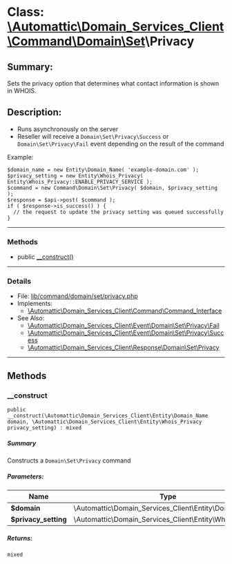 # Class: [\Automattic](../namespaces/automattic.md)[\Domain_Services_Client](../namespaces/automattic-domain-services-client.md)[\Command](../namespaces/automattic-domain-services-client-command.md)[\Domain](../namespaces/automattic-domain-services-client-command-domain.md)[\Set](../namespaces/automattic-domain-services-client-command-domain-set.md)\Privacy

## Summary:

Sets the privacy option that determines what contact information is shown in WHOIS.

## Description:

- Runs asynchronously on the server
- Reseller will receive a `Domain\Set\Privacy\Success` or `Domain\Set\Privacy\Fail` event depending on the result of the
command

Example:
```
$domain_name = new Entity\Domain_Name( 'example-domain.com' );
$privacy_setting = new Entity\Whois_Privacy( Entity\Whois_Privacy::ENABLE_PRIVACY_SERVICE );
$command = new Command\Domain\Set\Privacy( $domain, $privacy_setting );
$response = $api->post( $command );
if ( $response->is_success() ) {
  // the request to update the privacy setting was queued successfully
}
```


---

### Methods

* public [__construct()](#method___construct)

---

### Details

* File: [lib/command/domain/set/privacy.php](../../lib/command/domain/set/privacy.php)
* Implements:
  * [\Automattic\Domain_Services_Client\Command\Command_Interface](../classes/Automattic-Domain-Services-Client-Command-Command-Interface.md)
* See Also:
  * [\Automattic\Domain_Services_Client\Event\Domain\Set\Privacy\Fail](../classes/Automattic-Domain-Services-Client-Event-Domain-Set-Privacy-Fail.md)
  * [\Automattic\Domain_Services_Client\Event\Domain\Set\Privacy\Success](../classes/Automattic-Domain-Services-Client-Event-Domain-Set-Privacy-Success.md)
  * [\Automattic\Domain_Services_Client\Response\Domain\Set\Privacy](../classes/Automattic-Domain-Services-Client-Response-Domain-Set-Privacy.md)

---

## Methods

<a id="method___construct"></a>
### __construct

```
public __construct(\Automattic\Domain_Services_Client\Entity\Domain_Name  domain, \Automattic\Domain_Services_Client\Entity\Whois_Privacy  privacy_setting) : mixed
```

##### Summary

Constructs a `Domain\Set\Privacy` command

##### Parameters:

| Name | Type | Default |
|------|------|---------|
| **$domain** | \Automattic\Domain_Services_Client\Entity\Domain_Name |  |
| **$privacy_setting** | \Automattic\Domain_Services_Client\Entity\Whois_Privacy |  |

##### Returns:

```
mixed
```
